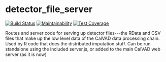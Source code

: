 # detector_file_server



[![Build Status](https://travis-ci.org/jmarca/detector_file_server.svg?branch=master)](https://travis-ci.org/jmarca/detector_file_server)
[![Maintainability](https://api.codeclimate.com/v1/badges/7161f79c022250227a9d/maintainability)](https://codeclimate.com/github/jmarca/detector_file_server/maintainability)
[![Test Coverage](https://api.codeclimate.com/v1/badges/7161f79c022250227a9d/test_coverage)](https://codeclimate.com/github/jmarca/detector_file_server/test_coverage)


Routes and server code for serving up detector files---the RData and
CSV files that make up the low level data of the CalVAD data
processing chain.  Used by R code that does the distributed imputation
stuff. Can be run standalone using the included server.js, or added to
the main CalVAD web server (as it is now)

